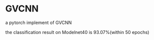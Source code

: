 # GVCNN
a pytorch implement of GVCNN


the classification result on Modelnet40 is 93.07%(within 50 epochs)
